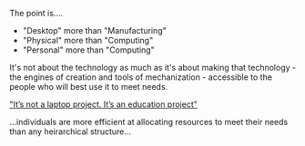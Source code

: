 The point is....

* "Desktop" more than "Manufacturing"
* "Physical" more than "Computing"
* "Personal" more than "Computing"

It's not about the technology as much as it's about making that technology - the engines of creation and tools of mechanization - accessible to the people who will best use it to meet needs.

["It’s not a laptop project. It’s an education project"](http://laptop.org/en/vision/mission/index.shtml)

...individuals are more efficient at allocating resources to meet their needs than any heirarchical structure...
